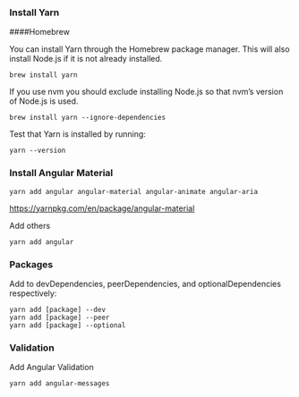 ### Install Yarn
####Homebrew

You can install Yarn through the Homebrew package manager. This will also install Node.js if it is not already installed.

`brew install yarn`  

If you use nvm you should exclude installing Node.js so that nvm’s version of Node.js is used.

`brew install yarn --ignore-dependencies`

Test that Yarn is installed by running:

`yarn --version`


### Install Angular Material

`yarn add angular angular-material angular-animate angular-aria`

https://yarnpkg.com/en/package/angular-material


Add others

`yarn add angular`

### Packages

Add to devDependencies, peerDependencies, and optionalDependencies respectively:

    yarn add [package] --dev
    yarn add [package] --peer 
    yarn add [package] --optional
    
    
    
### Validation 

Add Angular Validation

`yarn add angular-messages`
